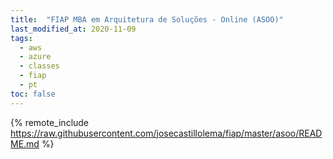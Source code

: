 ```yaml
---
title:  "FIAP MBA em Arquitetura de Soluções - Online (ASOO)"
last_modified_at: 2020-11-09
tags:
  - aws
  - azure
  - classes
  - fiap
  - pt
toc: false
---
```


{% remote_include https://raw.githubusercontent.com/josecastillolema/fiap/master/asoo/README.md %}

